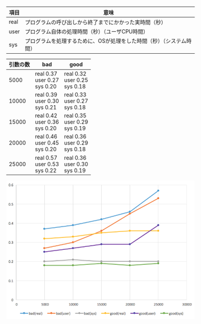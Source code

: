 |項目|意味|
|---|---|
|real|プログラムの呼び出しから終了までにかかった実時間（秒）|
|user|プログラム自体の処理時間（秒）（ユーザCPU時間）|
|sys |プログラムを処理するために、OSが処理をした時間（秒）（システム時間）|

|引数の数|bad|good|
|---|---|---|
|5000|real 0.37<br />user 0.27<br />sys 0.20<br /> |real 0.32<br /> user 0.25<br /> sys 0.18<br />|
|10000|real 0.39<br /> user 0.30<br /> sys 0.21<br />| real 0.33<br /> user 0.27<br /> sys 0.18<br />|
|15000|real 0.42<br /> user 0.36<br /> sys 0.20<br />| real 0.35<br /> user 0.29<br /> sys 0.19<br />|
|20000| real 0.46<br /> user 0.45<br /> sys 0.20<br />| real 0.36<br /> user 0.29<br /> sys 0.18<br />|
|25000| real 0.57<br /> user 0.53<br /> sys 0.22<br />| real 0.36<br /> user 0.30<br /> sys 0.19<br />|

![](./graph.png)
